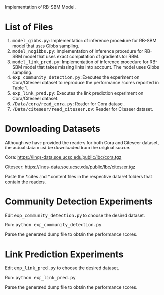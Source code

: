 Implementation of RB-SBM Model.

# List of Files
1. <tt>model_gibbs.py</tt>: Implementation of inference procedure for RB-SBM model that uses Gibbs sampling.
2. <tt>model_nogibbs.py</tt>: Implementation of inference procedure for RB-SBM model that uses exact computation of gradients for RBM.
3. <tt>model_link_pred.py</tt>: Implementation of inference procedure for RB-SBM model that takes missing links into account. The model uses Gibbs sampling.
4. <tt>exp_community_detection.py</tt>: Executes the experiment on Cora/Citeseer dataset to reproduce the performance scores reported in Table 1.
5. <tt>exp_link_pred.py</tt>: Executes the link prediction experiment on Cora/Citeseer dataset.
6. <tt>/Data/cora/read_cora.py</tt>: Reader for Cora dataset.
7. <tt>/Data/citeseer/read_citeseer.py</tt>: Reader for Citeseer dataset.


# Downloading Datasets
Although we have provided the readers for both Cora and Citeseer dataset, the actual data must be downloaded from the original source.

Cora: https://linqs-data.soe.ucsc.edu/public/lbc/cora.tgz

Citeseer: https://linqs-data.soe.ucsc.edu/public/lbc/citeseer.tgz

Paste the *.cites and *.content files in the respective dataset folders that contain the readers.


# Community Detection Experiments
Edit <tt>exp_community_detection.py</tt> to choose the desired dataset.

Run: <tt>python exp_community_detection.py</tt>

Parse the generated dump file to obtain the performance scores.

# Link Prediction Experiments
Edit <tt>exp_link_pred.py</tt> to choose the desired dataset.

Run: <tt>python exp_link_pred.py</tt>

Parse the generated dump file to obtain the performance scores.